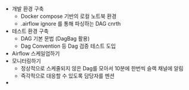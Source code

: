 - 개발 환경 구축
	- Docker compose 기반의 로컬 노트북 환경
	- .airflow ignore 를 통해 파싱하는 DAG cnrth
- 테스트 환경 구축
	- DAG 기본 문법 (DagBag 활용)
	- Dag Convention 등 Dag 검증 테스트 도입
- Airflow 스케일업하기
- 모니터링하기
	- 정상적으로 스케줄되지 않은 Dag를 모아서 10분에 한번씩 슬랙 채널에 알림
	- 즉각적으로 대응할 수 있도록 담당자를 멘션
- 